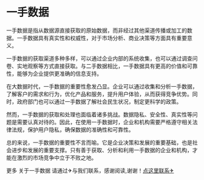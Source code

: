 # 一手数据

一手数据是指从数据源直接获取的原始数据，而非经过其他渠道传播或加工的数据。一手数据具有真实性和权威性，对于市场分析、商业决策等方面具有重要意义。

一手数据的获取渠道多种多样，可以通过企业内部的系统收集，也可以通过调查问卷、实地观察等方式直接获取。与二手数据相比，一手数据具有更高的价值和可靠性，能够为企业提供更准确的信息支持。

在大数据时代，一手数据的重要性愈发凸显。企业可以通过收集和分析一手数据，了解客户的需求和行为，优化产品和服务，提升用户体验，从而获得竞争优势。同时，政府部门也可以通过一手数据了解社会民生状况，制定更科学的政策。

然而，一手数据的获取和处理也面临着诸多挑战。数据隐私、安全性、真实性等问题是需要认真对待的。因此，在使用一手数据时，企业和机构需要严格遵守相关法律法规，保护用户隐私，确保数据的准确性和可靠性。

总的来说，一手数据的重要性不言而喻。它是企业决策和发展的重要基础，也是社会进步和发展的重要支撑。只有善于获取、分析和利用一手数据的企业和机构，才能在激烈的市场竞争中立于不败之地。

更多 关于一手数据 请通过✈与我们联系，感谢阅读,谢谢！[点这里联系✈](https://t.me/lianmeng09)